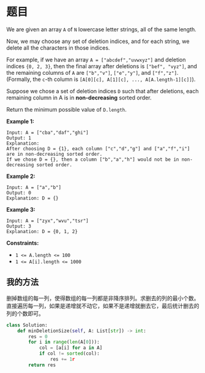 # 题目

We are given an array `A` of `N` lowercase letter strings, all of the same length.

Now, we may choose any set of deletion indices, and for each string, we delete all the characters in those indices.

For example, if we have an array `A = ["abcdef","uvwxyz"]` and deletion indices `{0, 2, 3}`, then the final array after deletions is `["bef", "vyz"]`, and the remaining columns of `A` are `["b","v"]`, `["e","y"]`, and `["f","z"]`. (Formally, the `c`-th column is `[A[0][c], A[1][c], ..., A[A.length-1][c]]`).

Suppose we chose a set of deletion indices `D` such that after deletions, each remaining column in A is in **non-decreasing** sorted order.

Return the minimum possible value of `D.length`.

 

**Example 1:**

```
Input: A = ["cba","daf","ghi"]
Output: 1
Explanation: 
After choosing D = {1}, each column ["c","d","g"] and ["a","f","i"] are in non-decreasing sorted order.
If we chose D = {}, then a column ["b","a","h"] would not be in non-decreasing sorted order.
```

**Example 2:**

```
Input: A = ["a","b"]
Output: 0
Explanation: D = {}
```

**Example 3:**

```
Input: A = ["zyx","wvu","tsr"]
Output: 3
Explanation: D = {0, 1, 2}
```

 

**Constraints:**

- `1 <= A.length <= 100`
- `1 <= A[i].length <= 1000`

## 我的方法

删掉数组的每一列，使得数组的每一列都是非降序排列。求删去的列的最小个数。直接遍历每一列，如果是递增就不动它，如果不是递增就删去它，最后统计删去的列的个数即可。

```python
class Solution:
    def minDeletionSize(self, A: List[str]) -> int:
        res = 0
        for i in range(len(A[0])):
            col = [a[i] for a in A]
            if col != sorted(col):
                res += 1r
        return res   
```

